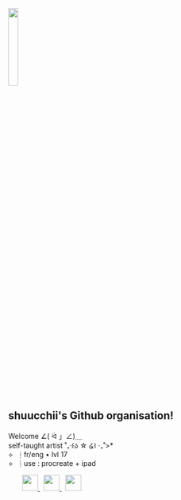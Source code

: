 <img width="20%" max-height="20%" src="https://github.com/shuucchii.png">

## shuucchii's Github organisation!

Welcome ∠( ᐛ 」∠)＿<br>
self-taught artist ˚₊‧꒰ა ☆ ໒꒱ ‧₊˚>*<br>
⟡ ︎ ┆fr/eng • lvl 17<br>
⟡ ︎ ┆use : procreate + ipad

<p align="left">
  &nbsp;&nbsp;&nbsp;&nbsp;&nbsp;&nbsp;
  <a style="https://www.instagram.com/shuucchii/" href="https://www.instagram.com/shuucchii/" target="_blank">
    <img width="32px" max-height="32px" src="https://api.iconify.design/bi:instagram.svg?color=%23e6edf3">
  </a>
  &nbsp;
  <a href="https://twitter.com/shuucchii" target="_blank">
    <img width="32px" max-height="32px" src="https://api.iconify.design/bi:twitter-x.svg?color=%23e6edf3">
  </a>
  &nbsp;
  <a href="https://www.threads.net/@shuucchii" target="_blank"> 
    <img width="32px" max-height="32px" src="https://api.iconify.design/bi:threads.svg?color=%23e6edf3">
  </a>
</p>
